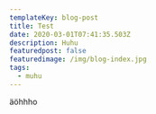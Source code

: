 ```yaml
---
templateKey: blog-post
title: Test
date: 2020-03-01T07:41:35.503Z
description: Huhu
featuredpost: false
featuredimage: /img/blog-index.jpg
tags:
  - muhu
---
```

äöhhho
